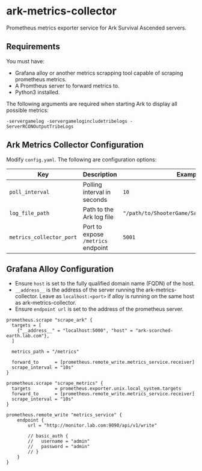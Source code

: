 # ark-metrics-collector
Prometheus metrics exporter service for Ark Survival Ascended servers.

## Requirements

You must have:

- Grafana alloy or another metrics scrapping tool capable of scraping prometheus metrics.
- A Promtheus server to forward metrics to.
- Python3 installed.

The following arguments are required when starting Ark to display all possible metrics:

`-servergamelog -servergamelogincludetribelogs -ServerRCONOutputTribeLogs`

## Ark Metrics Collector Configuration

Modify `config.yaml`. The following are configuration options:

| Key                   | Description                              | Example Value                          |
|-----------------------|------------------------------------------|----------------------------------------|
| `poll_interval`       | Polling interval in seconds              | `10`                                   |
| `log_file_path`       | Path to the Ark log file                 | `"/path/to/ShooterGame/Saved/Logs/ShooterGame.log"` |
| `metrics_collector_port` | Port to expose `/metrics` endpoint     | `5001`                                 |


## Grafana Alloy Configuration

- Ensure `host` is set to the fully qualified domain name (FQDN) of the host. 
- `__address__` is the address of the server running the ark-metrics-collector. Leave as `localhost:<port>` if alloy is running on the same host as ark-metrics-collector.
- Ensure `endpoint url` is set to the address of the prometheus server.

```alloy
prometheus.scrape "scrape_ark" {
  targets = [
    {"__address__" = "localhost:5000", "host" = "ark-scorched-earth.lab.com"},
  ]

  metrics_path = "/metrics"

  forward_to      = [prometheus.remote_write.metrics_service.receiver]
  scrape_interval = "10s"
}

prometheus.scrape "scrape_metrics" {
  targets         = prometheus.exporter.unix.local_system.targets
  forward_to      = [prometheus.remote_write.metrics_service.receiver]
  scrape_interval = "10s"
}

prometheus.remote_write "metrics_service" {
    endpoint {
        url = "http://monitor.lab.com:9090/api/v1/write"

        // basic_auth {
        //   username = "admin"
        //   password = "admin"
        // }
    }
}
```